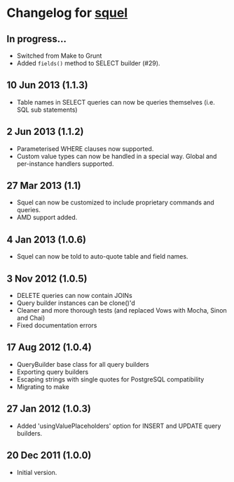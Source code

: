 # Changelog for [squel](https://github.com/hiddentao/squel)


## In progress...
* Switched from Make to Grunt
* Added `fields()` method to SELECT builder (#29).


## 10 Jun 2013 (1.1.3)
* Table names in SELECT queries can now be queries themselves (i.e. SQL sub statements)


## 2 Jun 2013 (1.1.2)
* Parameterised WHERE clauses now supported.
* Custom value types can now be handled in a special way. Global and per-instance handlers supported.


## 27 Mar 2013 (1.1)
* Squel can now be customized to include proprietary commands and queries.
* AMD support added.


## 4 Jan 2013 (1.0.6)
* Squel can now be told to auto-quote table and field names.


## 3 Nov 2012 (1.0.5)

* DELETE queries can now contain JOINs
* Query builder instances can be clone()'d
* Cleaner and more thorough tests (and replaced Vows with Mocha, Sinon and Chai)
* Fixed documentation errors


## 17 Aug 2012 (1.0.4)

* QueryBuilder base class for all query builders
* Exporting query builders
* Escaping strings with single quotes for PostgreSQL compatibility
* Migrating to make


## 27 Jan 2012 (1.0.3)

* Added 'usingValuePlaceholders' option for INSERT and UPDATE query builders.


## 20 Dec 2011 (1.0.0)

* Initial version.

